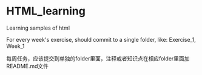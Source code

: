 # HTML_learning
Learning samples of html



For every week's exercise, should commit to a single folder, like: Exercise_1, Week_1


每周任务，应该提交到单独的folder里面，注释或者知识点在相应folder里面加README.md文件
